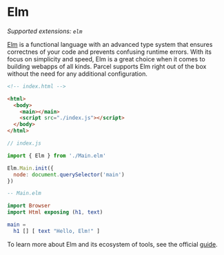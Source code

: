 # Elm

_Supported extensions: `elm`_

[Elm](https://elm-lang.org/) is a functional language with an advanced type
system that ensures correctnes of your code and prevents confusing runtime
errors. With its focus on simplicity and speed, Elm is a great choice when it
comes to building webapps of all kinds. Parcel supports Elm right out of the box
without the need for any additional configuration.

```html
<!-- index.html -->

<html>
  <body>
    <main></main>
    <script src="./index.js"></script>
  </body>
</html>
```

```javascript
// index.js

import { Elm } from './Main.elm'

Elm.Main.init({
  node: document.querySelector('main')
})
```

```elm
-- Main.elm

import Browser
import Html exposing (h1, text)

main =
  h1 [] [ text "Hello, Elm!" ]
```

To learn more about Elm and its ecosystem of tools, see the official
[guide](https://guide.elm-lang.org/).
